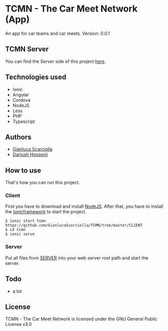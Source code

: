 # TCMN - The Car Meet Network (App)
An app for car teams and car meets.
Version: _0.0.1_


## TCMN Server
You can find the Server side of this project [here](https://github.com/gianlucascarciolla).

## Technologies used

- Ionic
- Angular
- Cordova
- NodeJS
- Less
- PHP
- Typescript

## Authors

- [Gianluca Scarciolla](https://github.com/gianlucascarciolla)
- [Darjush Hosseini](https://github.com/darjush96)

## How to use
That's how you can run this project.

### Client

First you have to download and install [NodeJS](https://nodejs.org/en/).
After that, you have to install the [Ionicframework](https://ionicframework.com/getting-started) to start the project.

```
$ ionic start tcmn https://github.com/GianlucaScarciolla/TCMN/tree/master/CLIENT
$ cd tcmn
$ ionic serve
```
### Server

Put all files from [SERVER](https://github.com/GianlucaScarciolla/TCMN/tree/master/SERVER) into your web server root path and start the server.

## Todo
* a lot

## License

TCMN - The Car Meet Network is licensed under the GNU General Public License v3.0
